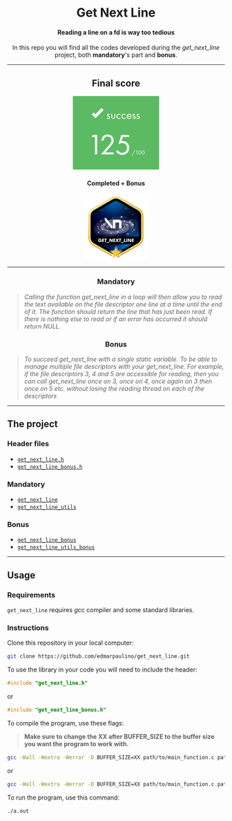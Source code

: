 <h1 align=center>
	<b>Get Next Line</b>
</h1>

<h4 align=center>
	Reading a line on a fd is way too tedious
</h4>

<p align=center>
	In this repo you will find all the codes developed during the <i>get_next_line</i> project, both <b>mandatory</b>'s part and <b>bonus</b>.
</p>

---

<div align=center>
<h2>
	Final score
</h2>
<img src=https://github.com/edmarpaulino/42projects_pics/blob/master/score_edpaulin_libft.png alt=edpaulin's 42Project Score/>
<h4>Completed + Bonus</h4>
<img src=https://github.com/edmarpaulino/42projects_pics/blob/master/get_next_linem.png alt=edpaulin's 42Project Badge/>
</div>

---

<h3 align=center>
Mandatory
</h3>

> <i>Calling the function get_next_line in a loop will then allow you to read the text available on the file descriptor one line at a time until the end of it.
The function should return the line that has just been read. If there is nothing
else to read or if an error has occurred it should return NULL.</i>

<p align=center>

</p>

<h3 align=center>
Bonus
</h3>

> <i> To succeed get_next_line with a single static variable.
To be able to manage multiple file descriptors with your get_next_line. For
example, if the file descriptors 3, 4 and 5 are accessible for reading, then you can call get_next_line once on 3, once on 4, once again on 3 then once on 5 etc.
without losing the reading thread on each of the descriptors
</i>
<p align=center>

</p>

---

<h2>
The project
</h2>

### Header files

- [`get_next_line.h`](get_next_line.h)
- [`get_next_line_bonus.h`](get_next_line_bonus.h)

### Mandatory

- [`get_next_line`](get_next_line.c)
- [`get_next_line_utils`](get_next_line_utils.c)

### Bonus

- [`get_next_line_bonus`](get_next_line_bonus.c)
- [`get_next_line_utils_bonus`](get_next_line_utils_bonus.c)

---
<h2>
Usage
</h2>

### Requirements

`get_next_line` requires *gcc* compiler and some standard libraries.

### Instructions

Clone this repository in your local computer:

```sh
git clone https://github.com/edmarpaulino/get_next_line.git
```

To use the library in your code you will need to include the header:
```c
#include "get_next_line.h"
```
or
```c
#include "get_next_line_bonus.h"
```

To compile the program, use these flags:
> <b>Make sure to change the XX after BUFFER_SIZE to the buffer size you want the program to work with.</b>
```sh
gcc -Wall -Wextra -Werror -D BUFFER_SIZE=XX path/to/main_function.c path/to/get_next_line.c path/to/get_next_line_utils.c -I path/to/get_next_line.h 
```
or
```sh
gcc -Wall -Wextra -Werror -D BUFFER_SIZE=XX path/to/main_function.c path/to/get_next_line_bonus.c path/to/get_next_line_utils_bonus.c -I path/to/get_next_line_bonus.h 
```
To run the program, use this command:
```sh
./a.out
```